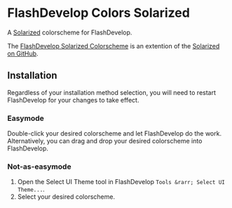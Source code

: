 FlashDevelop Colors Solarized
=============================

A [Solarized](http://ethanschoonover.com/solarized) colorscheme for FlashDevelop.

The [FlashDevelop Solarized Colorscheme](https://github.com/zachwlewis/flashdevelop-colors-solarized) is an extention of the [Solarized on GitHub](https://github.com/altercation/solarized).

Installation
------------

Regardless of your installation method selection, you will need to restart FlashDevelop for your changes to take effect.

### Easymode

Double-click your desired colorscheme and let FlashDevelop do the work. Alternatively, you can drag and drop your desired colorscheme into FlashDevelop.

### Not-as-easymode

1. Open the Select UI Theme tool in FlashDevelop `Tools &rarr; Select UI Theme...`.
2. Select your desired colorscheme.
